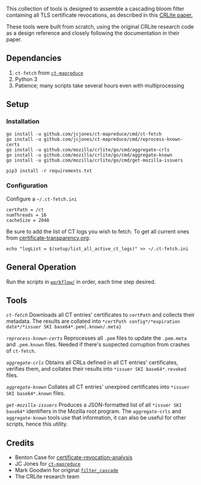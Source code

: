 This collection of tools is designed to assemble a cascading
bloom filter containing all TLS certificate revocations, as described
in this [CRLite paper.](http://www.ccs.neu.edu/home/cbw/static/pdf/larisch-oakland17.pdf)

These tools were built from scratch, using the original CRLite research code as a design reference and closely following the documentation in their paper.

## Dependancies
1. `ct-fetch` from [`ct-mapreduce`](https://github.com/jcjones/ct-mapreduce)
1. Python 3
1. Patience; many scripts take several hours even with multiprocessing

## Setup

### Installation

```
go install -u github.com/jcjones/ct-mapreduce/cmd/ct-fetch
go install -u github.com/jcjones/ct-mapreduce/cmd/reprocess-known-certs
go install -u github.com/mozilla/crlite/go/cmd/aggregate-crls
go install -u github.com/mozilla/crlite/go/cmd/aggregate-known
go install -u github.com/mozilla/crlite/go/cmd/get-mozilla-issuers

pip3 install -r requirements.txt
```

### Configuration

Configure a `~/.ct-fetch.ini`
```
certPath = /ct
numThreads = 16
cacheSize = 2048
```

Be sure to add the list of CT logs you wish to fetch. To get all current ones from
[certificate-transparency.org](https://certificate-transparency.org/):
```
echo "logList = $(setup/list_all_active_ct_logs)" >> ~/.ct-fetch.ini
```

## General Operation

Run the scripts in [`workflow/`](https://github.com/mozilla/crlite/tree/master/workflow)
in order, each time step desired.

## Tools

*`ct-fetch`*
Downloads all CT entries' certificates to `certPath` and collects their metadata. The results are
collated into `*certPath config*/*expiration date*/*issuer SKI base64*.pem{.known/.meta}`

*`reprocess-known-certs`*
Reprocesses all `.pem` files to update the `.pem.meta` and `.pem.known` files. Needed if there's
suspected corruption from crashes of `ct-fetch`.

*`aggregate-crls`*
Obtains all CRLs defined in all CT entries' certificates, verifies them, and collates their results
into `*issuer SKI base64*.revoked` files.

*`aggregate-known`*
Collates all CT entries' unexpired certificates into `*issuer SKI base64*.known` files.

*`get-mozilla-issuers`*
Produces a JSON-formatted list of all `*issuer SKI base64*` identifiers in the Mozilla root program.
The `aggregate-crls` and `aggregate-known` tools use that information, it can also be useful for
other scripts, hence this utility.

## Credits

* Benton Case for [certificate-revocation-analysis](https://github.com/casebenton/certificate-revocation-analysis)
* JC Jones for [`ct-mapreduce`](https://github.com/jcjones/ct-mapreduce)
* Mark Goodwin for original
  [`filter_cascade`](https://gist.githubusercontent.com/mozmark/c48275e9c07ccca3f8b530b88de6ecde/raw/19152f7f10925379420aa7721319a483273d867d/sample.py)
* The CRLite research team
